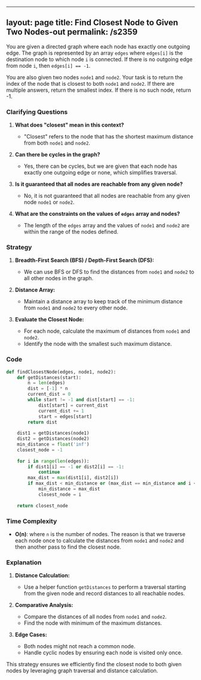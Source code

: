 
---
layout: page
title:  Find Closest Node to Given Two Nodes-out
permalink: /s2359
---

You are given a directed graph where each node has exactly one outgoing edge. The graph is represented by an array `edges` where `edges[i]` is the destination node to which node `i` is connected. If there is no outgoing edge from node `i`, then `edges[i] == -1`. 

You are also given two nodes `node1` and `node2`. Your task is to return the index of the node that is closest to both `node1` and `node2`. If there are multiple answers, return the smallest index. If there is no such node, return -1.

### Clarifying Questions

1. **What does "closest" mean in this context?**
   - "Closest" refers to the node that has the shortest maximum distance from both `node1` and `node2`.

2. **Can there be cycles in the graph?**
   - Yes, there can be cycles, but we are given that each node has exactly one outgoing edge or none, which simplifies traversal.

3. **Is it guaranteed that all nodes are reachable from any given node?**
   - No, it is not guaranteed that all nodes are reachable from any given node `node1` or `node2`.

4. **What are the constraints on the values of `edges` array and nodes?**
   - The length of the `edges` array and the values of `node1` and `node2` are within the range of the nodes defined.

### Strategy

1. **Breadth-First Search (BFS) / Depth-First Search (DFS):**
   - We can use BFS or DFS to find the distances from `node1` and `node2` to all other nodes in the graph.

2. **Distance Array:**
   - Maintain a distance array to keep track of the minimum distance from `node1` and `node2` to every other node.

3. **Evaluate the Closest Node:**
   - For each node, calculate the maximum of distances from `node1` and `node2`.
   - Identify the node with the smallest such maximum distance.

### Code

```python
def findClosestNode(edges, node1, node2):
    def getDistances(start):
        n = len(edges)
        dist = [-1] * n
        current_dist = 0
        while start != -1 and dist[start] == -1:
            dist[start] = current_dist
            current_dist += 1
            start = edges[start]
        return dist
    
    dist1 = getDistances(node1)
    dist2 = getDistances(node2)
    min_distance = float('inf')
    closest_node = -1
    
    for i in range(len(edges)):
        if dist1[i] == -1 or dist2[i] == -1:
            continue
        max_dist = max(dist1[i], dist2[i])
        if max_dist < min_distance or (max_dist == min_distance and i < closest_node):
            min_distance = max_dist
            closest_node = i
    
    return closest_node
```

### Time Complexity

- **O(n)**: where `n` is the number of nodes. The reason is that we traverse each node once to calculate the distances from `node1` and `node2` and then another pass to find the closest node.

### Explanation

1. **Distance Calculation:**
   - Use a helper function `getDistances` to perform a traversal starting from the given node and record distances to all reachable nodes.
   
2. **Comparative Analysis:**
   - Compare the distances of all nodes from `node1` and `node2`. 
   - Find the node with minimum of the maximum distances.
   
3. **Edge Cases:**
   - Both nodes might not reach a common node.
   - Handle cyclic nodes by ensuring each node is visited only once. 

This strategy ensures we efficiently find the closest node to both given nodes by leveraging graph traversal and distance calculation.